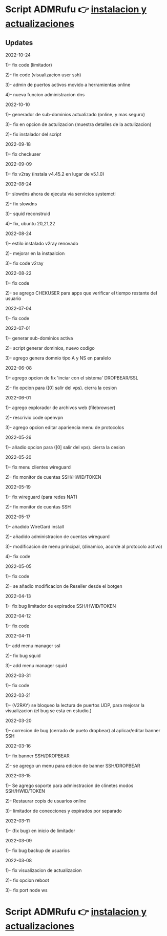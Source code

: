 # Script ADMRufu :point_right: [instalacion y actualizaciones](https://github.com/rudi9999/ADMRufu/blob/main/README.md)

## Updates
2022-10-24

1)- fix code (limitador)

2)- fix code (visualizacion user ssh)

3)- admin de puertos activos movido a herramientas online
    
4)- nueva funcion administracion dns

2022-10-10

1)- generador de sub-dominios actualizado (online, y mas seguro)

3)- fix en opcion de actulizacion (muestra detalles de la actulizacion)

2)- fix instalador del script

2022-09-18

1)- fix checkuser

2022-09-09

1)- fix v2ray (instala v4.45.2 en lugar de v5.1.0)

2022-08-24

1)- slowdns ahora de ejecuta via servicios systemctl

2)- fix slowdns

3)- squid reconstruid

4)- fix, ubuntu 20,21,22

2022-08-24

1)- estilo instalado v2ray renovado

2)- mejorar en la instaalcion

3)- fix code v2ray

2022-08-22

1)- fix code

2)- se agrego CHEKUSER para apps que verificar el tiempo restante del usuario

2022-07-04

1)- fix code 

2022-07-01

1)- generar sub-dominios activa

2)- script generar dominios, nuevo codigo

3)- agrego genera domnio tipo A y NS en paralelo

2022-06-08

1)- agrego opcion de fix 'inciar con el sistema' DROPBEAR/SSL

2)- fix opcion para ([0] salir del vps). cierra la cesion

2022-06-01

1)- agrego explorador de archivos web (filebrowser)

2)- rescrivio code openvpn

3)- agrego opcion editar apariencia menu de protocolos

2022-05-26

1)- añadio opcion para ([0] salir del vps). cierra la cesion

2022-05-20

1)- fix menu clientes wireguard

2)- fix monitor de cuentas SSH/HWID/TOKEN

2022-05-19

1)- fix wireguard (para redes NAT)

2)- fix monitor de cuentas SSH

2022-05-17

1)- añadido WireGard install

2)- añadido administracion de cuentas wireguard

3)- modificacion de menu principal, (dinamico, acorde al protocolo activo)

4)- fix code

2022-05-05

1)- fix code

2)- se añadio modificacion de Reseller desde el botgen

2022-04-13

1)- fix bug limitador de expirados SSH/HWID/TOKEN

2022-04-12

1)- fix code

2022-04-11

1)- add menu manager ssl

2)- fix bug squid

3)- add menu manager squid

2022-03-31

1)- fix code

2022-03-21

1)- (V2RAY) se bloqueo la lectura de puertos UDP, para mejorar la visualizacion (el bug se esta en estudio.)

2022-03-20

1)- correcion de bug (cerrado de pueto dropbear) al aplicar/editar banner SSH

2022-03-16

1)- fix banner SSH/DROPBEAR

2)- se agrego un menu para edicion de banner SSH/DROPBEAR

2022-03-15

1)- Se agrego soporte para adminstracion de clinetes modos SSH/HWID/TOKEN

2)- Restaurar copis de usuarios online

3)- limitador de conecciones y expirados por separado

2022-03-11

1)- (fix bug) en inicio de limitador

2022-03-09

1)- fix bug backup de usuarios

2022-03-08

1)- fix visualizacion de actualizacion

2)- fix opcion reboot

3)- fix port node ws

# Script ADMRufu :point_right: [instalacion y actualizaciones](https://github.com/rudi9999/ADMRufu/blob/main/README.md)
